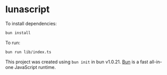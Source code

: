 # lunascript

To install dependencies:

```bash
bun install
```

To run:

```bash
bun run lib/index.ts
```

This project was created using `bun init` in bun v1.0.21. [Bun](https://bun.sh) is a fast all-in-one JavaScript runtime.

